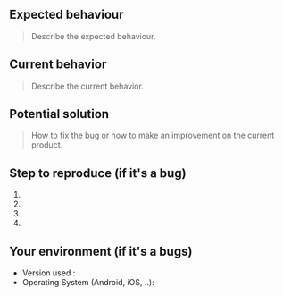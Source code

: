 ## Expected behaviour
> Describe the expected behaviour.

## Current behavior
> Describe the current behavior.

## Potential solution
> How to fix the bug or how to make an improvement on the current product.

## Step to reproduce (if it's a bug)

1.
2.
3.
4.

## Your environment (if it's a bugs)

* Version used :
* Operating System (Android, iOS, ..):
